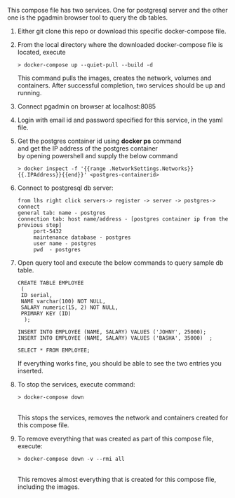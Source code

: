 This compose file has two services. One for postgresql server and the other one is the pgadmin browser tool to query the db tables.

1. Either git clone this repo or download this specific docker-compose file.

2. From the local directory where the downloaded docker-compose file is located, execute		
	
       > docker-compose up --quiet-pull --build -d
	
    This command pulls the images, creates the network, volumes and containers.
    After successful completion, two services should be up and running.
	
3. Connect pgadmin on browser at localhost:8085

4. Login with email id and password specified for this service, in the yaml file.

5. Get the postgres container id using <b>docker ps</b> command<br>and get the IP address of the postgres container<br> 
      by opening powershell and supply the below command
       
       > docker inspect -f '{{range .NetworkSettings.Networks}}{{.IPAddress}}{{end}}' <postgres-containerid>

6. Connect to postgresql db server:
	
       from lhs right click servers-> register -> server -> postgres-> connect
	   general tab: name - postgres
	   connection tab: host name/address - [postgres container ip from the previous step]
			port-5432
			maintenance database - postgres
			user name - postgres
			pwd  - postgres

7. Open query tool and execute the below commands to query sample db table.

	   CREATE TABLE EMPLOYEE
	    (
		ID serial,
		NAME varchar(100) NOT NULL,
		SALARY numeric(15, 2) NOT NULL,
		PRIMARY KEY (ID)
	     );

	   INSERT INTO EMPLOYEE (NAME, SALARY) VALUES ('JOHNY', 25000);
	   INSERT INTO EMPLOYEE (NAME, SALARY) VALUES ('BASHA', 35000)	;				

	   SELECT * FROM EMPLOYEE;

    If everything works fine, you should be able to see the two entries you inserted.

7. To stop the services, execute command: 

       > docker-compose down

      <br>This stops the services, removes the network and containers created for this compose file.

8. To remove everything that was created as part of this compose file, execute: 
	
       > docker-compose down -v --rmi all 

      <br>This removes almost everything that is created for this compose file, including the images.
